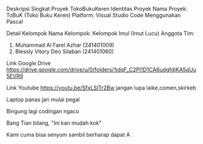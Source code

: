 Deskripsi Singkat Proyek TokoBukuKeren
Identitas Proyek
Nama Proyek: ToBuK (Toko Buku Keren)
Platform: Visual Studio Code Menggunakan Pascal

Detail Kelompok
Nama Kelompok: Kelompok Imul (Imut Lucu)
Anggota Tim: 
1. Muhammad Al Farel Azhar (241401009)
2. Blessly Vitory Deo Silaban (241401060)

Link Google Drive
https://drive.google.com/drive/u/0/folders/1idqF_C2Pl1D1CA6udgfdjKA5qUu5EVR9

Link Youtube
https://youtu.be/SfxLSITr2Bw
jangan lupa laike,comen,skirkeb

Laptop panas jari mulai pegal

Bingung lagi codingan ngaco

Bang Tian bilang, "Ini kan mudah kok"

Kami cuma bisa senyum sambil berharap dapat A

